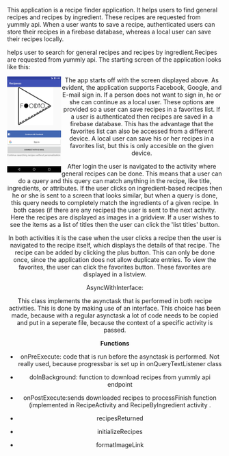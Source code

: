 This application is a recipe finder application. It helps users to find general recipes and recipes by ingredient. These recipes are requested from yummly api. When a user wants to save a recipe, authenticated users can store their recipes in a firebase database, whereas a local user can save their recipes locally. 

helps user to search for general recipes and recipes by ingredient.Recipes are requested from yummly api. 
The starting screen of the application looks like this:
<div align="center">
        <img width="25%" height = "25%" align = "left" src="doc/download.png" alt="image" title="image"</img
</div>

The app starts off with the screen displayed above. As evident, the application supports Facebook, Google, and E-mail sign in. If a person does not want to sign in, he or she can continue as a local user. These options are provided so a user can save recipes in a favorites list. If a user is authenticated then recipes are saved in a firebase database. This has the advantage that the favorites list can also be accessed from a different device. A local user can save his or her recipes in a favorites list, but this is only accesible on the given device. 

After login the user is navigated to the activity where general recipes can be done. This means that a user can do a query and this query can match anything in the recipe, like title, ingredients, or attributes. If the user clicks on ingredient-based recipes then he or she is sent to a screen that looks similar, but when a query is done, this query needs to completely match the ingredients of a given recipe. In both cases (if there are any recipes) the user is sent to the next activity. Here the recipes are displayed as images in a gridview. If a user wishes to see the items as a list of titles then the user can click the 'list titles' button. 

In both activities it is the case when the user clicks a recipe then the user is navigated to the recipe itself, which displays the details of that recipe. The recipe can be added by clicking the plus button. This can only be done once, since the application does not allow duplicate entries. To view the favorites, the user can click the favorites button. These favorites are displayed in a listview. 

AsyncWithInterface:

This class implements the asynctask that is performed in both recipe activities. This is done by making use of an interface. This choice has been made, because with a regular asynctask a lot of code needs to be copied and put in a seperate file, because the context of a specific activity is passed. 

<b>Functions</b>

- onPreExecute: code that is run before the asynctask is performed. Not really used, because progressbar is set up in  onQueryTextListener class

- doInBackground: function to download recipes from yummly api endpoint
- onPostExecute:sends downloaded recipes to processFinish function (implemented in RecipeActivity and RecipeByIngredient activity . 
- recipesReturned
- initializeRecipes
- formatImageLink
